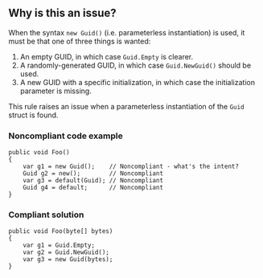 ## Why is this an issue?
 
When the syntax `new Guid()` (i.e. parameterless instantiation) is used, it must be that one of three things is wanted:
 
1. An empty GUID, in which case `Guid.Empty` is clearer.
2. A randomly-generated GUID, in which case `Guid.NewGuid()` should be used.
3. A new GUID with a specific initialization, in which case the initialization parameter is missing.

This rule raises an issue when a parameterless instantiation of the `Guid` struct is found.
 
### Noncompliant code example

    public void Foo()
    {
        var g1 = new Guid();    // Noncompliant - what's the intent?
        Guid g2 = new();        // Noncompliant
        var g3 = default(Guid); // Noncompliant
        Guid g4 = default;      // Noncompliant
    }

### Compliant solution

    public void Foo(byte[] bytes)
    {
        var g1 = Guid.Empty;
        var g2 = Guid.NewGuid();
        var g3 = new Guid(bytes);
    }